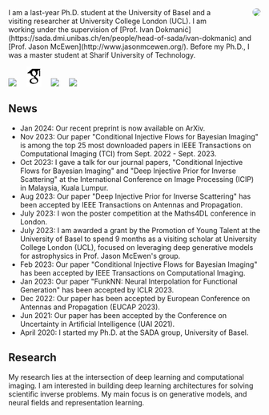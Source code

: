 
<div style="float: right; margin-left: 40px;">
  <img src="https://sada.dmi.unibas.ch/gallery/full/146/70739@2x.jpg" style="border-radius: 50%;" width="200">
</div>
I am a last-year Ph.D. student at the University of Basel and a visiting researcher at University College London (UCL). I am working under the supervision of [Prof. Ivan Dokmanić](https://sada.dmi.unibas.ch/en/people/head-of-sada/ivan-dokmanic) and [Prof. Jason McEwen](http://www.jasonmcewen.org/). Before my Ph.D., I was a master student at Sharif University of Technology.


<!-- I am a last-year Ph.D. student at the University of Basel and a visiting researcher at University College London (UCL). I am working under the supervision of [Prof. Ivan Dokmanić](https://sada.dmi.unibas.ch/en/people/head-of-sada/ivan-dokmanic) and [Prof. Jason McEwen](http://www.jasonmcewen.org/). Before my Ph.D., I was a master student at Sharif University of Technology. -->

[<img src="https://upload.wikimedia.org/wikipedia/commons/0/06/Linkedin_circle_black-512.png" height="40px">](https://www.linkedin.com/in/amir-ehsan/) &nbsp;&nbsp;&nbsp; [<img src="google-scholar.svg" height="40px">](https://scholar.google.com/citations?user=Rou2vXcAAAAJ&hl=en) &nbsp;&nbsp;&nbsp; [<img src="https://github.githubassets.com/assets/GitHub-Mark-ea2971cee799.png" height="42px">](https://github.com/AmirEhsan95)
&nbsp;&nbsp;&nbsp; [<img src="https://freepngimg.com/thumb/gmail/64669-icons-computer-mail-email-address-free-frame.png" height="42px">](mailto:amir.kh@unibas.ch)


## News

* Jan 2024: Our recent preprint is now available on ArXiv.
* Nov 2023: Our paper "Conditional Injective Flows for Bayesian Imaging" is among the top 25 most downloaded papers in IEEE Transactions on Computational Imaging (TCI) from Sept. 2022 - Sept. 2023.
* Oct 2023: I gave a talk for our journal papers, "Conditional Injective Flows for Bayesian Imaging" and "Deep Injective Prior for Inverse Scattering" at the International Conference on Image Processing (ICIP) in Malaysia, Kuala Lumpur.
* Aug 2023: Our paper "Deep Injective Prior for Inverse Scattering" has been accepted by IEEE Transactions on Antennas and Propagation.
* July 2023: I won the poster competition at the Maths4DL conference in London.
* July 2023: I am awarded a grant by the Promotion of Young Talent at the University of Basel to spend 9 months as a visiting scholar at University College London (UCL), focused on leveraging deep generative models for astrophysics in Prof. Jason McEwen's group. 
* Feb 2023: Our paper "Conditional Injective Flows for Bayesian Imaging" has been accepted by IEEE Transactions on Computational Imaging.
* Jan 2023: Our paper "FunkNN: Neural Interpolation for Functional Generation" has been accepted by ICLR 2023.
* Dec 2022: Our paper has been accepted by European Conference on Antennas and Propagation (EUCAP 2023).
* Jun 2021: Our paper has been accepted by the Conference on Uncertainty in Artificial Intelligence (UAI 2021).
* April 2020: I started my Ph.D. at the SADA group, University of Basel.

## Research
My research lies at the intersection of deep learning and computational imaging. I am interested in building deep learning architectures for solving scientific inverse problems. My main focus is on generative models, and neural fields and representation learning.

